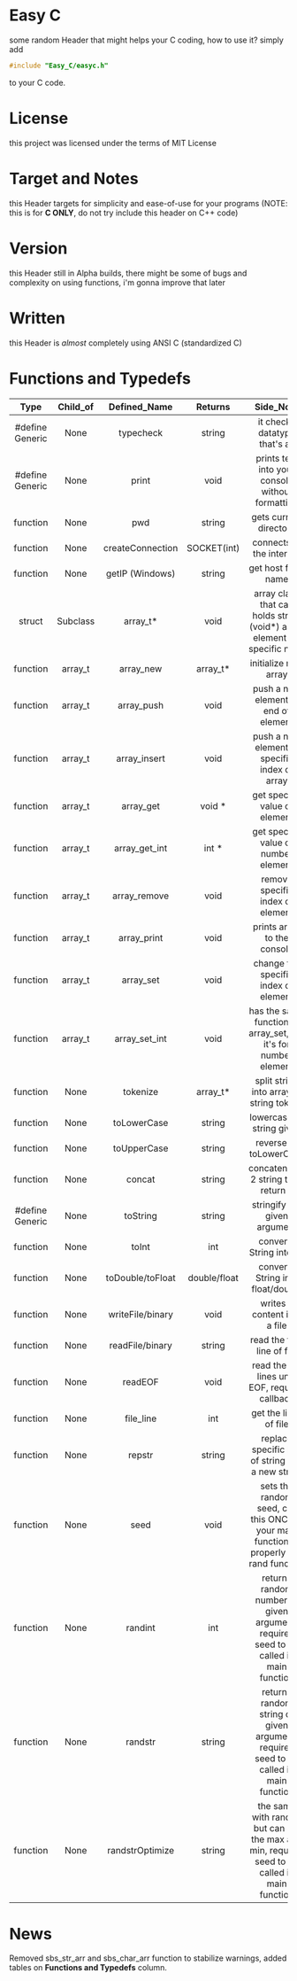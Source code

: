 # Easy C
some random Header that might helps your C coding, how to use it? simply add
```c
#include "Easy_C/easyc.h"
```
to your C code.

# License
this project was licensed under the terms of MIT License

# Target and Notes
this Header targets for simplicity and ease-of-use for your programs (NOTE: this is for **C ONLY**, do not try include this header on C++ code)

# Version
this Header still in Alpha builds, there might be some of bugs and complexity on using functions, i'm gonna improve that later

# Written
this Header is *almost* completely using ANSI C (standardized C)

# Functions and Typedefs
| Type     | Child_of     | Defined_Name    | Returns   | Side_Note   |
| :------: | :----------: | :-------------: | :-------: | :---------: |
| #define Generic | None         | typecheck       | string    | it checks datatype that's all |
| #define Generic | None  | print           | void      | prints text into your console without formatting |
| function | None         | pwd             | string    | gets current directory |
| function | None         | createConnection | SOCKET(int) | connects to the internet |
| function | None         | getIP (Windows) | string    | get host from name |
| struct   | Subclass     | array_t*        | void      | array class that can holds string (void*) as an element for specific need |
| function | array_t      | array_new       | array_t*  | initialize new array |
| function | array_t      | array_push      | void      | push a new element at end of element |
| function | array_t      | array_insert    | void      | push a new element at specific index of array |
| function | array_t      | array_get       | void *    | get specific value of element |
| function | array_t      | array_get_int   | int *     | get specific value of number element |
| function | array_t      | array_remove    | void      | remove specific index of element |
| function | array_t      | array_print     | void      | prints array to the console    |
| function | array_t      | array_set       | void      | change the specific index of element |
| function | array_t      | array_set_int   | void      | has the same function to array_set, but it's for number element |
| function | None         | tokenize        | array_t*  | split string into array of string tokens |
| function | None         | toLowerCase     | string    | lowercase all string given  |
| function | None         | toUpperCase     | string    | reverse of toLowerCase  |
| function | None         | concat          | string    | concatenates 2 string then return it |
| #define Generic| None   | toString        | string    | stringify the given argument |
| function | None         | toInt           | int       | converts String into int |
| function | None         | toDouble/toFloat | double/float | converts String into float/double |
| function | None         | writeFile/binary | void      | writes a content into a file
| function | None         | readFile/binary  | string    | read the first line of file
| function | None         | readEOF         | void      | read the file lines until EOF, requires callback |
| function | None         | file_line       | int       | get the lines of file |
| function | None         | repstr          | string    | replace specific line of string into a new string |
| function | None         | seed            | void      | sets the random seed, call this ONCE in your main function to properly use rand function |
| function | None         | randint         | int       | returns random number of given argument, requires seed to be called in main function |
| function | None         | randstr         | string    | returns random string of given argument, requires seed to be called in main function |
| function | None         | randstrOptimize | string    | the same with randstr but can set the max and min, requires seed to be called in main function |



# News
Removed sbs_str_arr and sbs_char_arr function to stabilize warnings, added tables on **Functions and Typedefs** column.
